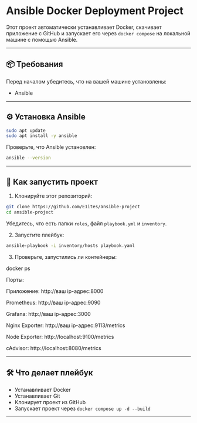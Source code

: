 # Ansible Docker Deployment Project

Этот проект автоматически устанавливает Docker, скачивает приложение с GitHub и запускает его через `docker compose` на локальной машине с помощью Ansible.

---

## 📦 Требования

Перед началом убедитесь, что на вашей машине установлены:
- Ansible
---

## ⚙️ Установка Ansible

```bash
sudo apt update
sudo apt install -y ansible
````

Проверьте, что Ansible установлен:

```bash
ansible --version
```

---

## 🚀 Как запустить проект

1. Клонируйте этот репозиторий:

```bash
git clone https://github.com/E1ites/ansible-project
cd ansible-project
```

Убедитесь, что есть папки `roles`, файл `playbook.yml` и `inventory`.

2. Запустите плейбук:

```bash
ansible-playbook -i inventory/hosts playbook.yaml

```
3. Проверьте, запустились ли контейнеры: 

docker ps

Порты:

Приложение: http://ваш ip-aдрес:8000

Prometheus: http://ваш ip-aдрес:9090

Grafana: http://ваш ip-aдрес:3000

Nginx Exporter: http://ваш ip-aдрес:9113/metrics

Node Exporter: http://localhost:9100/metrics

cAdvisor: http://localhost:8080/metrics

---

## 🛠 Что делает плейбук

* Устанавливает Docker
* Устанавливает Git
* Клонирует проект из GitHub
* Запускает проект через `docker compose up -d --build`
---

